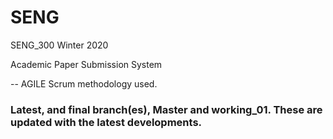 # SENG
SENG_300 Winter 2020

Academic Paper Submission System

-- AGILE Scrum methodology used.

### **Latest, and final branch(es), Master and working_01. These are updated with the latest developments.**
